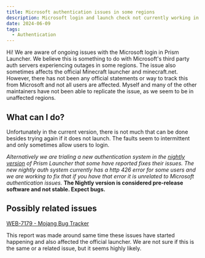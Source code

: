```yaml
---
title: Microsoft authentication issues in some regions
description: Microsoft login and launch check not currently working in the launcher
date: 2024-06-09
tags:
  - Authentication
---
```


Hi! We are aware of ongoing issues with the Microsoft login in Prism Launcher. We believe this is something to do with Microsoft's third party auth servers experiencing outages in some regions.
The issue also sometimes affects the official Minecraft launcher and minecraft.net.
However, there has not been any official statements or way to track this from Microsoft and not all users are affected.
Myself and many of the other maintainers have not been able to replicate the issue, as we seem to be in unaffected regions.

## What can I do?

Unfortunately in the current version, there is not much that can be done besides trying again if it does not launch. The faults seem to intermittent and only sometimes allow users to login.

_Alternatively we are trialing a new authentication system in the [nightly version](https://nightly.link/PrismLauncher/PrismLauncher/workflows/trigger_builds/develop) of Prism Launcher that some have reported fixes their issues._
_The new nightly auth system currently has a http 426 error for some users and we are working to fix that if you have that error it is unrelated to Microsoft authentication issues._
**The Nightly version is considered pre-release software and not stable. Expect bugs.**

## Possibly related issues

[WEB-7179 - Mojang Bug Tracker](https://bugs.mojang.com/browse/WEB-7179)

This report was made around same time these issues have started happening and also affected the official launcher. We are not sure if this is the same or a related issue, but it seems highly likely.
